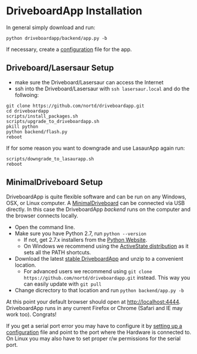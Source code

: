 
DriveboardApp Installation
==========================

In general simply download and run:
```
python driveboardapp/backend/app.py -b
```

If necessary, create a [configuration](configure.md) file for the app.


Driveboard/Lasersaur Setup
---------------------------------
- make sure the Driveboard/Lasersaur can access the Internet
- ssh into the Driveboard/Lasersaur with `ssh lasersaur.local` and do the follwoing:
```
git clone https://github.com/nortd/driveboardapp.git
cd driveboardapp
scripts/install_packages.sh
scripts/upgrade_to_driveboardapp.sh
pkill python
python backend/flash.py
reboot
```
If for some reason you want to downgrade and use LasaurApp again run:
```
scripts/downgrade_to_lasaurapp.sh
reboot
```


MinimalDriveboard Setup
------------------------

DriveboardApp is quite flexible software and can be run on any Windows, OSX, or Linux computer. A [MinimalDriveboard](minimaldriveboard.md) can be connected via USB directly. In this case the DriveboardApp *backend* runs on the computer and the browser connects locally.

- Open the command line.
- Make sure you have Python 2.7, run `python --version`
  - If not, get 2.7.x installers from the [Python Website](http://python.org/download/).
  - On Windows we recommend using the [ActiveState distribution](http://www.activestate.com/activepython/downloads) as it sets all the PATH shortcuts.
- Download the latest [stable DriveboardApp](https://github.com/nortd/driveboardapp/archive/master.zip) and unzip to a convenient location.
  - For advanced users we recommend using `git clone https://github.com/nortd/driveboardapp.git` instead. This way you can easily update with `git pull`
- Change dicrectory to that location and run `python backend/app.py -b`

At this point your default browser should open at [http://localhost:4444](http://localhost:4444). DriveboardApp runs in any current Firefox or Chrome (Safari and IE may work too). Congrats!

If you get a serial port error you may have to configure it by [setting up a configuration](configure.md) file and point to the port where the Hardware is connected to. On Linux you may also have to set proper r/w permissions for the serial port.
